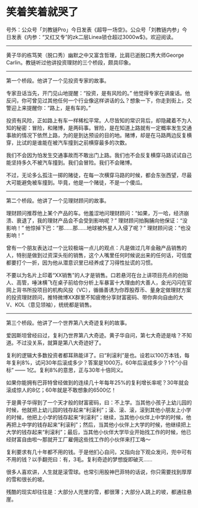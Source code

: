 # 笑着笑着就哭了

号外：公众号「刘教链Pro」今日发表《超导一场空》。公众号「刘教链内参」今日发表《内参：“又红又专”的zk二层Linea锁仓超过3000w$》。欢迎阅读。

* * *

黄子华的栋笃笑（脱口秀）幽默之中又富含哲理，比肩已逝脱口秀大师George Carlin。教链听过他讲投资理财的三个桥段，颇具印象。

* * *

第一个桥段。他讲了一个见投资专家的故事。

专家丑话当先，开门见山地提醒：“投资，是有风险的。” 他觉得专家在讲废话。他反问，你可曾见过其他任何一个行业像这样讲话的么？想象一下，你走到街上，交警迎上来提醒你：“路上，是有车的。”

投资有风险，正如路上有车一样稀松平常。人尽皆知的常识背后，却隐藏着不为人知的秘密：冒险，和赌博，是两码事。冒险，是在知道上路就有一定概率发生交通事故的情况下依然上路，为的是到达预设的目的地。赌博，却是在马路两边反复横穿，比试的是谁能在被汽车撞到之前横穿最多的次数。

我们不会因为怕发生交通事故而不敢出门上路。我们也不会反复横穿马路试试自己能坚持多久不被汽车撞到。我们会冒险。我们不会赌博。

不过，无论多么孤注一掷的赌徒，在每一次横穿马路的时候，都会东张西望，尽最大可能避免被车撞到。毕竟，他是一个赌徒，不是一个傻瓜。

* * *

第二个桥段。他讲了一个见理财顾问的故事。

理财顾问推荐他上某个产品的车。他羞涩地问理财顾问：“如果，万一哈，经济崩溃、衰退了，我的理财产品会不会受到影响呢？” 理财顾问拍胸脯向他保证：“没影响！” 他惊掉下巴：“那……那……地球被外星人入侵了呢？” 理财顾问说：“也没影响！”

曾有一个朋友表达过一个比较极端一点儿的观点：凡是做过几年金融产品销售的人，特别是做到过资深头衔的销售，这个人嘴里任何时候说出来的任何话，可信度都要打个一折，因为他从潜意识里已经养成了习得性扯谎的习惯。

不要以为名片上印着“XX销售”的人才是销售。口若悬河在台上讲项目亮点的创始人、高管，唾沫横飞在桌子前给你分析上车暴富十大理由的大善人，金光闪闪在官网上背书所投项目的机构风投（VC），循循善诱为你荐股荐币、量身定做理财方案的投资理财顾问，推特微博XX群里不知疲倦分享财富密码、带你奔向自由的大V、KOL（意见领袖），统统都是销售。

* * *

第三个桥段。他讲了一个世界第八大奇迹复利的故事。

爱因斯坦曾经曰过，复利乃世界第八大奇迹。黄子华自问，第七大奇迹是啥？不知道。不过没关系，就算是第八大奇迹好了。

复利的逻辑大多数投资者都耳熟能详了。曰“利滚利”是也。设若以100万本钱，每年复利8%，试问30年后滚成多少？答案是1000万。60年后滚成多少？1个“小目标” —— 1亿。复利8%的意思，正与30年十倍同义。

如果你能拥有巴菲特曾经做到的连续几十年每年25%的复利增长率呢？30年就会滚成惊人的8亿；60年就是不敢想象的6500亿！

于是黄子华得到了一个天才般的财富密码，曰：不上学。当其他小孩子上幼儿园的时候，他就把上幼儿园的钱存起来“利滚利”；滚、滚、滚，滚到其他小朋友上小学的时候，他把上小学的钱存起来“利滚利”；继续，当其他小伙伴上中学的时候，他再把上中学的钱存起来“利滚利”；然后，当其他小伙伴上大学的时候，他继续把上大学的钱存起来“利滚利”；最后，当其他小伙伴大学毕业开始找工作的时候，他已经财富自由啦～那就开工厂雇佣这些找工作的小伙伴来打工咯～

复利要求有几十年都不用的钱。于是他扪心自问，又指向台下观众发问，兜中可有不用的钱？以手翻兜曰：有，3毛。复利奇迹的梦想旋即破灭……

很多人喜欢讲，人生就是滚雪球。也常引用股神巴菲特的话说，你只需要找到厚厚的雪和很长的坡。

残酷的现实却往往是：大部分人兜里的雪，都很薄；大部分人跳上的坡，都通往悬崖。

